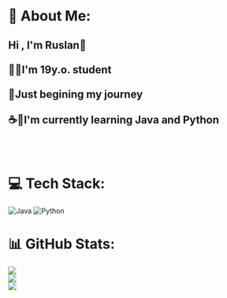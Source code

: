 # 💫 About Me:
## Hi , I'm Ruslan👋<br><br> 🧑‍🎓I'm 19y.o. student<br/><br> 💁Just begining my journey<br/> <br> ☕️🐍I'm currently learning Java and Python<br/><br><br>


# 💻 Tech Stack:
![Java](https://img.shields.io/badge/java-%23ED8B00.svg?style=for-the-badge&logo=openjdk&logoColor=white) ![Python](https://img.shields.io/badge/python-3670A0?style=for-the-badge&logo=python&logoColor=ffdd54)
# 📊 GitHub Stats:
![](https://github-readme-stats.vercel.app/api?username=RedBugEcho&theme=shadow_green&hide_border=false&include_all_commits=false&count_private=false)<br/>
![](https://nirzak-streak-stats.vercel.app/?user=RedBugEcho&theme=shadow_green&hide_border=false)<br/>
![](https://github-readme-stats.vercel.app/api/top-langs/?username=RedBugEcho&theme=shadow_green&hide_border=false&include_all_commits=false&count_private=false&layout=compact)

<!-- Proudly created with GPRM ( https://gprm.itsvg.in ) -->
